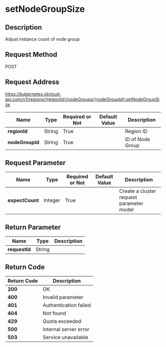 # setNodeGroupSize


## Description
Adjust instance count of node group

## Request Method
POST

## Request Address
https://kubernetes.jdcloud-api.com/v1/regions/{regionId}/nodeGroups/{nodeGroupId}:setNodeGroupSize

|Name|Type|Required or Not|Default Value|Description|
|---|---|---|---|---|
|**regionId**|String|True| |Region ID|
|**nodeGroupId**|String|True| |ID of Node Group|

## Request Parameter
|Name|Type|Required or Not|Default Value|Description|
|---|---|---|---|---|
|**expectCount**|Integer|True| |Create a cluster request parameter model|


## Return Parameter
|Name|Type|Description|
|---|---|---|
|**requestId**|String| |


## Return Code
|Return Code|Description|
|---|---|
|**200**|OK|
|**400**|Invalid parameter|
|**401**|Authentication failed|
|**404**|Not found|
|**429**|Quota exceeded|
|**500**|Internal server error|
|**503**|Service unavailable|
